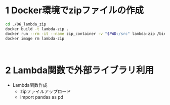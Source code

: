 # 1 Docker環境でzipファイルの作成

```sh
cd ./06_lambda_zip
docker build -t lambda-zip .
docker run --rm -it --name zip_container -v "$PWD:/src" lambda-zip /bin/sh -c "cp -r python /src; cp library.zip /src; exit"
docker image rm lambda-zip
```

<br>

# 2 Lambda関数で外部ライブラリ利用

* Lambda関数作成
  * zipファイルアップロード
  * import pandas as pd